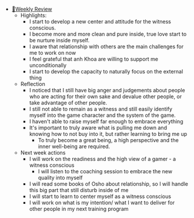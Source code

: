 - [📝Weekly Review](<📝Weekly Review.md>)
    - Highlights:
        - I start to develop a new center and attitude for the witness conscious. 
        - I become more and more clean and pure inside, true love start to be nurture inside myself.
        - I aware that relationship with others are the main challenges for me to work on now
        - I feel grateful that anh Khoa are willing to support me unconditionally
        - I start to develop the capacity to naturally focus on the external thing
    - Reflection
        - I noticed that I still have big anger and judgements about people who are acting for their own sake and devalue other people, or take advantage of other people.
        - I still not able to remain as a witness and still easily identify myself into the game character and the system of the game.
        - I haven't able to raise myself far enough to embrace everything
        - It's important to truly aware what is pulling me down and knowing how to not buy into it, but rather learning to bring me up
            - To truly become a great being, a high perspective and the inner well-being are required.
    - Next week actions
        - I will work on the readiness and the high view of a gamer - a witness conscious
            - I will listen to the coaching session to embrace the new quality into myself
        - I will read some books of Osho about relationship, so I will handle this big part that still disturb inside of me
        - I will start to learn to center myself as a witness conscious
        - I will work on what is my intention/ what I want to deliver for other people in my next training program
